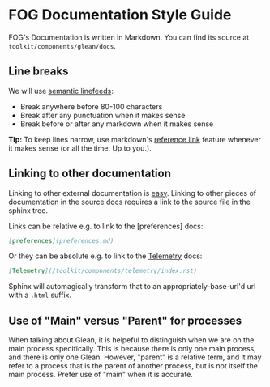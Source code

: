 # FOG Documentation Style Guide

FOG's Documentation is written in Markdown.
You can find its source at `toolkit/components/glean/docs`.

## Line breaks

We will use [semantic linefeeds]:
* Break anywhere before 80-100 characters
* Break after any punctuation when it makes sense
* Break before or after any markdown when it makes sense

**Tip:** To keep lines narrow, use markdown's [reference link]
feature whenever it makes sense (or all the time. Up to you.).

## Linking to other documentation

Linking to other external documentation is [easy][reference link].
Linking to other pieces of documentation in the source docs requires a
link to the source file in the sphinx tree.

Links can be relative e.g. to link to the [preferences] docs:

```md
[preferences](preferences.md)
```

Or they can be absolute e.g. to link to the [Telemetry] docs:
```md
[Telemetry](/toolkit/components/telemetry/index.rst)
```

Sphinx will automagically transform that to an
appropriately-base-url'd url with a `.html` suffix.


## Use of "Main" versus "Parent" for processes

When talking about Glean, it is helpeful to distinguish when we are on the main
process specifically. This is because there is only one main process, and there is only one Glean.
However, "parent" is a relative term, and it may refer to a process
that is the parent of another process, but is not itself the main process.
Prefer use of "main" when it is accurate.

[semantic linefeeds]: https://rhodesmill.org/brandon/2012/one-sentence-per-line/
[reference link]: https://spec.commonmark.org/0.29/#reference-link
[Telemetry]: /toolkit/components/telemetry/index.rst
[#firefox-source-docs:mozilla.org]: https://chat.mozilla.org/#/room/#firefox-source-docs:mozilla.org
[bug 1621950]: https://bugzilla.mozilla.org/show_bug.cgi?id=1621950
